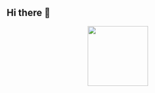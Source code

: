 ## Hi there 👋
<div align="center"> <img height="137px" src="https://github-readme-stats.vercel.app/api?username=caiyf03&hide_title=true&hide_border=true&show_icons=trueline_height=21&text_color=000&icon_color=000&bg_color=0,ea6161,ffc64d,fffc4d,52fa5a&theme=graywhite" /> </div>
<!--
**caiyf03/caiyf03** is a ✨ _special_ ✨ repository because its `README.md` (this file) appears on your GitHub profile.
a
Here are some ideas to get you started:

- 🔭 I’m currently working on ...
- 🌱 I’m currently learning ...
- 👯 I’m looking to collaborate on ...
- 🤔 I’m looking for help with ...
- 💬 Ask me about ...
- 📫 How to reach me: ...
- 😄 Pronouns: ...
- ⚡ Fun fact: ...
-->
